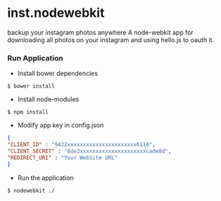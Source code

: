 inst.nodewebkit
===============

backup your instagram photos anywhere
A node-webkit app for downloading all photos on your instagram and using hello.js to oauth it.


### Run Application

* Install bower dependencies
```shell
$ bower install
```

* Install node-modules
```shell
$ npm install
```

* Modify app key in config.json
```json
{
"CLIENT_ID" : "9422xxxxxxxxxxxxxxxxxxxxxx6110",
"CLIENT_SECRET" : "8de3xxxxxxxxxxxxxxxxxxxxxcade8d",
"REDIRECT_URI" : "Your WebSite URL"
}
```

* Run the application
```shell
$ nodewebkit ./
```
